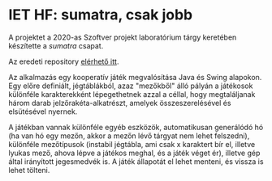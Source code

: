 # IET HF: sumatra, csak jobb

A projektet a 2020-as Szoftver projekt laboratórium tárgy keretében készítette a *sumatra* csapat.

Az eredeti repository [elérhető itt](https://github.com/karsazoltan/projlabProg).

Az alkalmazás egy kooperatív játék megvalósítása Java és Swing alapokon.
Egy előre definiált, jégtáblákból, azaz "mezőkből" álló pályán a játékosok különféle karakterekként lépegethetnek
azzal a céllal, hogy megtaláljanak három darab jelzőrakéta-alkatrészt, amelyek összeszerelésével és elsütésével
nyernek.

A játékban vannak különféle egyéb eszközök, automatikusan generálódó hó (ha van hó egy mezőn, akkor a mezőn
lévő tárgyat nem lehet felszedni), különféle mezőtípusok (instabil jégtábla, ami csak x karaktert bír el,
illetve lyukas mező, ahova lépve a játékos meghal, és a játék véget ér), illetve gép által irányított jegesmedvék is.
A játék állapotát el lehet menteni, és vissza is lehet tölteni.